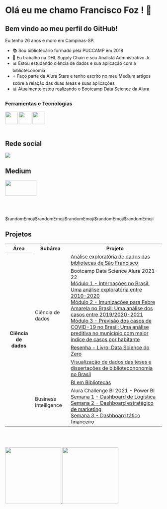 

# Olá eu me chamo Francisco Foz ! 👋
## Bem vindo ao meu perfil do GitHub!

Eu tenho 26 anos e moro em Campinas-SP.

- :books: Sou bibliotecário formado pela PUCCAMP em 2018 
- :truck: Eu trabalho na DHL Supply Chain e sou Analista Admnistrativo Jr.
- :bar_chart: Estou estudando ciência de dados e sua aplicação com a biblioteconomia 
- :star: Faço parte da Alura Stars e tenho escrito no meu Medium artigos sobre a relação das duas áreas e suas aplicações
- :bar_chart: Atualmente estou realizando o Bootcamp Data Science da Alura 

### Ferramentas e Tecnologias
<code><img src="https://cdn.jsdelivr.net/gh/devicons/devicon/icons/jupyter/jupyter-original-wordmark.svg" width="40" height="40"></code>
<code><img src="https://cdn.jsdelivr.net/gh/devicons/devicon/icons/python/python-original.svg" width="40" height="40"></code>
<code><img src="https://upload.wikimedia.org/wikipedia/commons/thumb/c/cf/New_Power_BI_Logo.svg/2048px-New_Power_BI_Logo.svg.png" width="40" height="40"></code>
</br>
</br>


## Rede social

<code><a href="https://www.linkedin.com/in/francisco-tadeu-foz/" target="_blank"><img src="https://img.shields.io/badge/-LinkedIn-%230077B5?style=for-the-badge&logo=linkedin&logoColor=white" target="_blank"></a>  </code>

## Medium

<code><a href="https://medium.com/@franciscofoz" target="_blank"><img src="https://miro.medium.com/max/2000/1*jfdwtvU6V6g99q3G7gq7dQ.png" width="100" height="50" target="_blank"></a> </code> 
</br>
</br>
</br>

<!-- MEDIUM:START -->$randomEmoji$randomEmoji$randomEmoji$randomEmoji$randomEmoji<!-- MEDIUM:END -->


## Projetos

<table>
    <tr>
        <th>Área</th>
        <th>Subárea</th>
        <th>Projeto</th>
    </tr>
    <tr>
        <th rowspan="7">Ciência de dados</th>
        <td rowspan="5">Ciência de dados</td>
    <tr>
        <td>
           <a href="https://github.com/FranciscoFoz/Analise_exploratoria_biblioteca_Sao_Francisco"> Análise exploratória de dados das bibliotecas de São Francisco</a>
       </td>
    <tr>
       <td>
        Bootcamp Data Science Alura 2021-22 <br>
        <a href="https://github.com/FranciscoFoz/Projeto_Modulo1_Bootcamp_Data_Science_Alura_2021"> Módulo 1 - Internações no Brasil: Uma análise exploratória entre 2010-2020 </a> <br>
        <a href="https://github.com/FranciscoFoz/Projeto_Modulo2_Bootcamp_Data_Science_Alura_2021"> Módulo 2 - Imunizações para Febre Amarela no Brasil: Uma análise dos casos entre 2019/2020-2021 </a> <br>
        <a href="https://github.com/FranciscoFoz/Projeto_Modulo3_Bootcamp_Data_Science_Alura_2021"> Módulo 3 - Previsão dos casos de COVID-19 no Brasil:
Uma análise preditiva no município com maior índice de casos por habitante</a> 
        </td>
   <tr>
        <td>
           <a href="https://github.com/FranciscoFoz/Bibliotecario_em_Ciencia_de_Dados"> Resenha - Livro: Data Science do Zero</a>
       </td>
    </tr>
   <tr>
        <td>
           <a href="https://github.com/FranciscoFoz/Visualizacoes_TesesDissertacoes_Biblioteconomia_Brasil"> Visualização de dados das teses e dissertações de bibliotecononomia no Brasil</a>
       </td>
    </tr>
   <tr>
        <td rowspan="2">Business Intelligence</td>
        <td>
        <a href="https://github.com/FranciscoFoz/BI_Biblioteca"> BI em Bibliotecas </a> <br>
        </td>
   </tr>
   <tr>
        <td>
        Alura Challenge BI 2021 - Power BI <br>
        <a href="https://github.com/FranciscoFoz/Alura_Challenge_BI_Semana1"> Semana 1 - Dashboard de Logística </a> <br>
        <a href="https://github.com/FranciscoFoz/Alura_Challenge_BI_Semana2"> Semana 2 - Dashboard estratégico de marketing  </a> <br>
        <a href="https://github.com/FranciscoFoz/Alura_Challenge_BI_Semana3"> Semana 3 - Dashboard tático financeiro </a> 
        </td>
   </tr>
</table>

</br>
</br>
</br>

<div>
<a href="https://gist.github.com/FranciscoFoz">
<img height="180em" src="https://github-readme-stats.vercel.app/api/top-langs/?username=FranciscoFoz&layout=compact&langs_count=7&theme=dracula"/>
<img height="180em" src="https://github-readme-stats.vercel.app/api?username=FranciscoFoz&show_icons=true&theme=dracula&include_all_commits=true&count_private=true"/>
</div>

